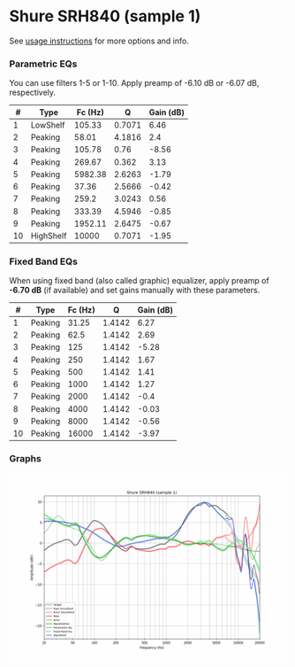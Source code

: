 # Shure SRH840 (sample 1)
See [usage instructions](https://github.com/jaakkopasanen/AutoEq#usage) for more options and info.

### Parametric EQs
You can use filters 1-5 or 1-10. Apply preamp of -6.10 dB or -6.07 dB, respectively.

|   # | Type      |   Fc (Hz) |      Q |   Gain (dB) |
|-----|-----------|-----------|--------|-------------|
|   1 | LowShelf  |    105.33 | 0.7071 |        6.46 |
|   2 | Peaking   |     58.01 | 4.1816 |        2.4  |
|   3 | Peaking   |    105.78 | 0.76   |       -8.56 |
|   4 | Peaking   |    269.67 | 0.362  |        3.13 |
|   5 | Peaking   |   5982.38 | 2.6263 |       -1.79 |
|   6 | Peaking   |     37.36 | 2.5666 |       -0.42 |
|   7 | Peaking   |    259.2  | 3.0243 |        0.56 |
|   8 | Peaking   |    333.39 | 4.5946 |       -0.85 |
|   9 | Peaking   |   1952.11 | 2.6475 |       -0.67 |
|  10 | HighShelf |  10000    | 0.7071 |       -1.95 |

### Fixed Band EQs
When using fixed band (also called graphic) equalizer, apply preamp of **-6.70 dB** (if available) and set gains manually with these parameters.

|   # | Type    |   Fc (Hz) |      Q |   Gain (dB) |
|-----|---------|-----------|--------|-------------|
|   1 | Peaking |     31.25 | 1.4142 |        6.27 |
|   2 | Peaking |     62.5  | 1.4142 |        2.69 |
|   3 | Peaking |    125    | 1.4142 |       -5.28 |
|   4 | Peaking |    250    | 1.4142 |        1.67 |
|   5 | Peaking |    500    | 1.4142 |        1.41 |
|   6 | Peaking |   1000    | 1.4142 |        1.27 |
|   7 | Peaking |   2000    | 1.4142 |       -0.4  |
|   8 | Peaking |   4000    | 1.4142 |       -0.03 |
|   9 | Peaking |   8000    | 1.4142 |       -0.56 |
|  10 | Peaking |  16000    | 1.4142 |       -3.97 |

### Graphs
![](./Shure%20SRH840%20(sample%201).png)
